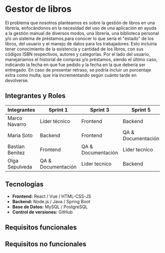 # Gestor de libros
El problema que nosotros planteamos es sobre la gestión de libros en una librería, enfocándonos en la necesidad del uso de una aplicación en ayuda a la gestión manual de diversos modos, una librería, una biblioteca personal y/o un sistema de préstamos,para conocer lo que sería el "estado" de los libros, del usuario y el manejo de datos para los trabajadores. Esto incluiría tener conocimiento de la existencia y cantidad de los libros, con sus códigos ISBN respectivos, autores y categorías. Por el lado del usuario, manejariamos el historial de compras y/o préstamos, siendo el último caso, indicando la fecha en que fue pedido y la fecha en la que debería ser entregado. En caso de presentar retraso, se podría incluir un porcentaje extra como multa, que iría incrementando según cuánto tarde en devolverse.

## Integrantes y Roles

| Integrantes | Sprint 1 | Sprint 3 | Sprint 5 | Sprint 6 |
|-------------|----------|----------|----------|----------|
| Marco Navarro | Líder técnico | Frontend | Backend | QA & Documentación |
| Maria Soto | Backend | Frontend | QA & Documentación | Lider tecnico |
| Bastian Benitez | Frontend | QA & Documentación | Lider tecnico | Backend |
| Olga Sepulveda | QA & Documentación | Lider tecnico | Backend | Frontend |

## Tecnologías

- **Frontend:** React / Vue / HTML-CSS-JS  
- **Backend:** Node.js / Java / Spring Boot  
- **Base de Datos:** MySQL / PostgreSQL  
- **Control de versiones:** GitHub

## Requisitos funcionales


## Requisitos no funcionales

